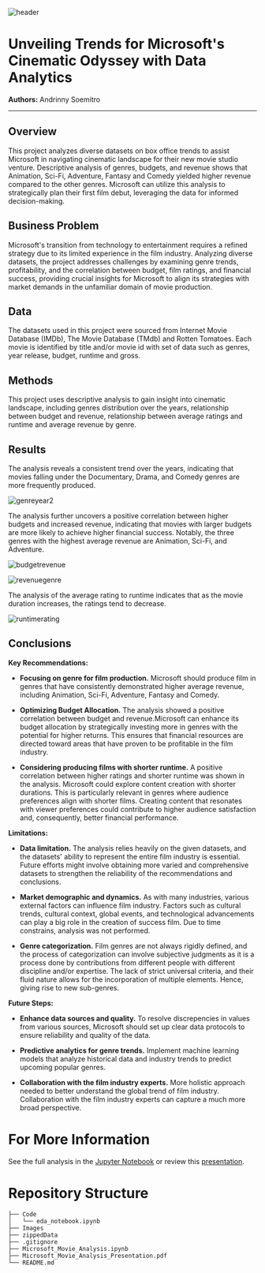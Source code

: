 ![header](https://github.com/ankysoemitro/Project1_MovieAnalysis/assets/152271063/d871c8ba-c9e8-4991-81b3-94dc409657c6)

# Unveiling Trends for Microsoft's Cinematic Odyssey with Data Analytics

**Authors:** Andrinny Soemitro
***

## Overview

This project analyzes diverse datasets on box office trends to assist Microsoft in navigating cinematic landscape for their new movie studio venture. Descriptive analysis of genres, budgets, and revenue shows that Animation, Sci-Fi, Adventure, Fantasy and Comedy yielded higher revenue compared to the other genres. Microsoft can utilize this analysis to strategically plan their first film debut, leveraging the data for informed decision-making.

## Business Problem

Microsoft's transition from technology to entertainment requires a refined strategy due to its limited experience in the film industry. Analyzing diverse datasets, the project addresses challenges by examining genre trends, profitability, and the correlation between budget, film ratings, and financial success, providing crucial insights for Microsoft to align its strategies with market demands in the unfamiliar domain of movie production.

## Data

The datasets used in this project were sourced from Internet Movie Database (IMDb), The Movie Database (TMdb) and Rotten Tomatoes. Each movie is identified by title and/or movie id with set of data such as genres, year release, budget, runtime and gross.


## Methods

This project uses descriptive analysis to gain insight into cinematic landscape, including genres distribution over the years,  relationship between budget and revenue, relationship between average ratings and runtime and average revenue by genre.

## Results

The analysis reveals a consistent trend over the years, indicating that movies falling under the Documentary, Drama, and Comedy genres are more frequently produced.

![genreyear2](https://github.com/ankysoemitro/Project1_MovieAnalysis/assets/152271063/c494798a-274f-4cba-9893-4dabafd5d17e)


The analysis further uncovers a positive correlation between higher budgets and increased revenue, indicating that movies with larger budgets are more likely to achieve higher financial success. Notably, the three genres with the highest average revenue are Animation, Sci-Fi, and Adventure.

![budgetrevenue](https://github.com/ankysoemitro/Project1_MovieAnalysis/assets/152271063/10b652b8-72be-4853-9d97-a827a94ee1f5)


![revenuegenre](https://github.com/ankysoemitro/Project1_MovieAnalysis/assets/152271063/6c92d9cc-4d21-45ff-b7e3-0d95ddffc5eb)


The analysis of the average rating to runtime indicates that as the movie duration increases, the ratings tend to decrease.

![runtimerating](https://github.com/ankysoemitro/Project1_MovieAnalysis/assets/152271063/98b78f7b-137f-4064-b7b7-802553b70039)


## Conclusions

**Key Recommendations:**
* **Focusing on genre for film production.** Microsoft should produce film in genres that have consistently demonstrated higher average revenue, including Animation, Sci-Fi, Adventure, Fantasy and Comedy.

* **Optimizing Budget Allocation.** The analysis showed a positive correlation between budget and revenue.Microsoft can enhance its budget allocation by strategically investing more in genres with the potential for higher returns. This ensures that financial resources are directed toward areas that have proven to be profitable in the film industry.

* **Considering producing films with shorter runtime.** A positive correlation between higher ratings and shorter runtime was shown in the analysis. Microsoft could explore content creation with shorter durations. This is particularly relevant in genres where audience preferences align with shorter films. Creating content that resonates with viewer preferences could contribute to higher audience satisfaction and, consequently, better financial performance.

**Limitations:**
* **Data limitation.** The analysis relies heavily on the given datasets, and the datasets' ability to represent the entire film industry is essential. Future efforts might involve obtaining more varied and comprehensive datasets to strengthen the reliability of the recommendations and conclusions.

* **Market demographic and dynamics.** As with many industries, various external factors can influence film industry. Factors such as cultural trends, cultural context,  global events, and technological advancements can play a big role in the creation of success film. Due to time constrains, analysis was not performed.

* **Genre categorization.**  Film genres are not always rigidly defined, and the process of categorization can involve subjective judgments as it is a process done by contributions from different people with different discipline and/or expertise. The lack of strict universal criteria, and their fluid nature allows for the incorporation of multiple elements. Hence, giving rise to new sub-genres. 

**Future Steps:**
* **Enhance data sources and quality.**  To resolve discrepencies in values from various sources, Microsoft should set up clear data protocols to ensure reliability and quality of the data.

* **Predictive analytics for genre trends.** Implement machine learning models that analyze historical data and industry trends to predict upcoming popular genres.

* **Collaboration with the film industry experts.** More holistic approach needed to better understand the global trend of film industry. Collaboration with the film industry experts can capture a much more broad perspective.


# For More Information

See the full analysis in the <a href="C:\Users\ankys\Project1\Microsoft_Movie_Analysis.ipynb">Jupyter Notebook</a> or review this <a href="C:\Users\ankys\Project1\Microsoft_Movie_Analysis_Presentation.pdf">presentation</a>.

# Repository Structure

```
├── Code
│   └── eda_notebook.ipynb
├── Images
├── zippedData
├── .gitignore
├── Microsoft_Movie_Analysis.ipynb
├── Microsoft_Movie_Analysis_Presentation.pdf
└── README.md
```
